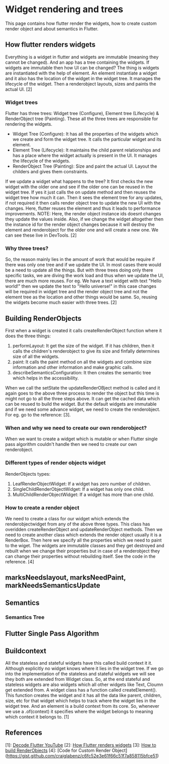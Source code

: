 # Widget rendering and trees

This page contains how flutter render the widgets, how to create custom render object and about semantics in Flutter.

## How flutter renders widgets

Everything is a widget in flutter and widgets are immutable (meaning they cannot be changed). And an app has a tree containing the widgets. If widgets are immutable then how UI can be changed? The thing is widgets are instantiated with the help of element. An element instantiate a widget and it also has the location of the widget in the widget tree. It manages the lifecycle of the widget. Then a renderobject layouts, sizes and paints the actual UI. [2]

### Widget trees

Flutter has three trees: Widget tree (Configure), Element tree (Lifecycle) & RenderObject tree (Painting). These all the three trees are responsible for rendering the widgets.

- Widget Tree (Configure): It has all the properties of the widgets which we create and form the widget tree. It calls the particular widget and its element.
- Element Tree (Lifecycle): It maintains the child parent relationships and has a place where the widget actually is present in the UI. It manages the lifecycle of the widgets.
- RenderObject Tree (Painting): Size and paint the actual UI. Layout the childers and gives them constraints.

If we update a widget what happens to the tree? It first checks the new widget with the older one and see if the older one can be reused in the widget tree. If yes it just calls the on update method and then reuses the widget tree how much it can. Then it sees the element tree for any updates, if not required it then calls render object tree to update the new UI with the changes. Here, flutter reuses the element and thus it leads to performance improvements. NOTE: Here, the render object instance ids doesnt changes they update the values inside. Also, if we change the widget altogether then the instance id for the render object changes because it will destroy the element and renderobject for the older one and will create a new one. We can see these live in DevTools. [2]

### Why three trees?

So, the reason mainly lies in the amount of work that would be require if there was only one tree and if we update the UI. In most cases there would be a need to update all the things. But with three trees doing only there specific tasks, we are diving the work load and thus when we update the UI, there are much more reuses. For eg. We have a text widget with text "Hello world!" then we update the text to "Hello universe!" in this case changes will be required in widget tree and the render object tree and not the element tree as the location and other things would be same. So, reusing the widgets become much easier with three trees. [2]

## Building RenderObjects

First when a widget is created it calls createRenderObject function where it does the three things:

1. performLayout: It get the size of the widget. If it has children, then it calls the children's renderobject to give its size and finfally determines size of all the widgets.
2. paint: It calls the paint method on all the widgets and combine size information and other information and make graphic calls.
3. describeSemanticsConfiguration: It then creates the semantic tree which helps in the accessibility.

When we call the setState the updateRenderOBject method is called and it again goes to the above three process to render the object but this time is might not go to all the three steps above. It can get the cached data which can be reused to build the widget. But the default widgets are immutable and if we need some advance widget, we need to create the renderobject. For eg. go to the reference: [3].

### When and why we need to create our own renderobject?

When we want to create a widget which is mutable or when Flutter single pass algorithm couldn't handle then we need to create our own renderobject.

### Different types of render objects widget

RenderObjects types:

1. LeafRenderObjectWidget: If a widget has zero number of children.
2. SingleChildRenderObjectWidget: If a widget has only one child.
3. MultiChildRenderObjectWidget: If a widget has more than one child.

### How to create a render object

We need to create a class for our widget which extends the renderobjectwidget from any of the above three types. This class has overidden createRenderObject and updateRenderObject methods. Then we need to create another class which extends the render object usually it is a RenderBox. Then here we specify all the properties which we need to paint to the wiget. The widgets are immutable classes and they get destroyed and rebuilt when we change their properties but in case of a renderobject they can change their properties without rebuilding itself. See the code in the reference. [4]

## marksNeedslayout, marksNeedPaint, markNeedsSemanticsUpdate

## Semantics

### Semantics Tree

## Flutter Single Pass Algorithm

## Buildcontext

All the stateless and stateful widgets have this called build context it it. Although explicitly no widget knows where it lies in the widget tree. If we go into the implementation of the stateless and stateful widgets we will see they both are extended from Widget class. So, at the end stateful and stateless widgets are also widgets which all other widgets like Text, Cloumn get extended from. A widget class has a function called createElement(). This function creates the widget and it has all the data like parent, children, size, etc for that widget which helps to track where the widget lies in the widget tree. And an element is a build context from its core. So, whenever we use a .of(context) it specifies where the widget belongs to meaning which context it belongs to. [1]

## References

[1]: [Decode Flutter YouTube](<https://www.youtube.com/watch?v=rIaaH87z1-g>)
[2]: [How Flutter renders widgets](<https://youtu.be/996ZgFRENMs>)
[3]: [How to build RenderObjects](<https://youtu.be/cq34RWXegM8>)
[4]: [Code for Custom Render Object] (<https://gist.github.com/craiglabenz/c6fc52e3e61f66c51f7a858115bfce51>)
